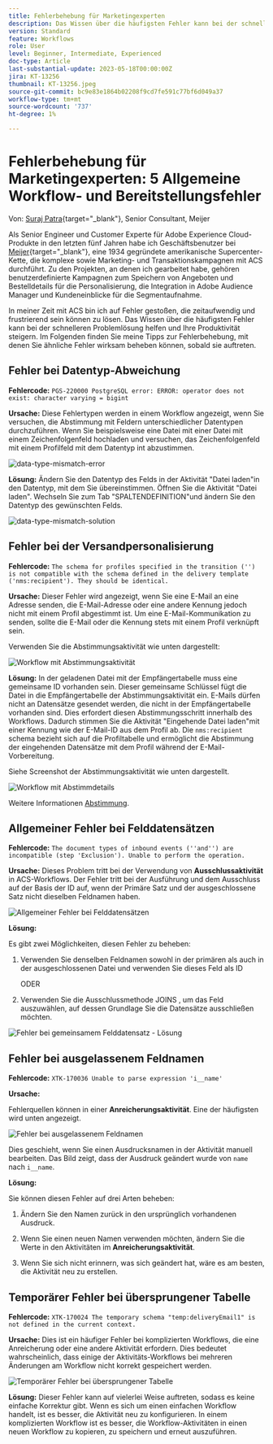```yaml
---
title: Fehlerbehebung für Marketingexperten
description: Das Wissen über die häufigsten Fehler kann bei der schnelleren Problemlösung helfen und Ihre Produktivität steigern. Diese Tipps zur Fehlerbehebung helfen Ihnen dabei, ähnliche Fehler wie sie auftreten effektiv zu beheben.
version: Standard
feature: Workflows
role: User
level: Beginner, Intermediate, Experienced
doc-type: Article
last-substantial-update: 2023-05-18T00:00:00Z
jira: KT-13256
thumbnail: KT-13256.jpeg
source-git-commit: bc9e83e1864b02208f9cd7fe591c77bf6d049a37
workflow-type: tm+mt
source-wordcount: '737'
ht-degree: 1%

---
```



# Fehlerbehebung für Marketingexperten: 5 Allgemeine Workflow- und Bereitstellungsfehler

Von: [Suraj Patra](https://www.linkedin.com/in/suraj-p-51612053/){target="_blank"}, Senior Consultant, Meijer

Als Senior Engineer und Customer Experte für Adobe Experience Cloud-Produkte in den letzten fünf Jahren habe ich Geschäftsbenutzer bei [Meijer](https://www.meijer.com/){target="_blank"}, eine 1934 gegründete amerikanische Supercenter-Kette, die komplexe sowie Marketing- und Transaktionskampagnen mit ACS durchführt. Zu den Projekten, an denen ich gearbeitet habe, gehören benutzerdefinierte Kampagnen zum Speichern von Angeboten und Bestelldetails für die Personalisierung, die Integration in Adobe Audience Manager und Kundeneinblicke für die Segmentaufnahme.


In meiner Zeit mit ACS bin ich auf Fehler gestoßen, die zeitaufwendig und frustrierend sein können zu lösen. Das Wissen über die häufigsten Fehler kann bei der schnelleren Problemlösung helfen und Ihre Produktivität steigern. Im Folgenden finden Sie meine Tipps zur Fehlerbehebung, mit denen Sie ähnliche Fehler wirksam beheben können, sobald sie auftreten.

## Fehler bei Datentyp-Abweichung

**Fehlercode:**
`PGS-220000 PostgreSQL error: ERROR: operator does not exist: character varying = bigint`

**Ursache:**
Diese Fehlertypen werden in einem Workflow angezeigt, wenn Sie versuchen, die Abstimmung mit Feldern unterschiedlicher Datentypen durchzuführen. Wenn Sie beispielsweise eine Datei mit einer Datei mit einem Zeichenfolgenfeld hochladen und versuchen, das Zeichenfolgenfeld mit einem Profilfeld mit dem Datentyp int abzustimmen.

![data-type-mismatch-error](/help/assets/kt-13256/data-type-mismatch.png)

**Lösung:**
Ändern Sie den Datentyp des Felds in der Aktivität &quot;Datei laden&quot;in den Datentyp, mit dem Sie übereinstimmen. Öffnen Sie die Aktivität &quot;Datei laden&quot;. Wechseln Sie zum Tab &quot;SPALTENDEFINITION&quot;und ändern Sie den Datentyp des gewünschten Felds.


![data-type-mismatch-solution](/help/assets/kt-13256/data-type-mismatch-solution.png)

## Fehler bei der Versandpersonalisierung

**Fehlercode:**
`The schema for profiles specified in the transition ('') is not compatible with the schema defined in the delivery template ('nms:recipient'). They should be identical.`

**Ursache:**
Dieser Fehler wird angezeigt, wenn Sie eine E-Mail an eine Adresse senden, die E-Mail-Adresse oder eine andere Kennung jedoch nicht mit einem Profil abgestimmt ist. Um eine E-Mail-Kommunikation zu senden, sollte die E-Mail oder die Kennung stets mit einem Profil verknüpft sein.

Verwenden Sie die Abstimmungsaktivität wie unten dargestellt:

![Workflow mit Abstimmungsaktivität](/help/assets/kt-13256/del-persn-error-wf.png)

**Lösung:**
In der geladenen Datei mit der Empfängertabelle muss eine gemeinsame ID vorhanden sein. Dieser gemeinsame Schlüssel fügt die Datei in die Empfängertabelle der Abstimmungsaktivität ein. E-Mails dürfen nicht an Datensätze gesendet werden, die nicht in der Empfängertabelle vorhanden sind. Dies erfordert diesen Abstimmungsschritt innerhalb des Workflows. Dadurch stimmen Sie die Aktivität &quot;Eingehende Datei laden&quot;mit einer Kennung wie der E-Mail-ID aus dem Profil ab. Die `nms:recipient` schema bezieht sich auf die Profiltabelle und ermöglicht die Abstimmung der eingehenden Datensätze mit dem Profil während der E-Mail-Vorbereitung.

Siehe Screenshot der Abstimmungsaktivität wie unten dargestellt.

![Workflow mit Abstimmdetails](/help/assets/kt-13256/del-persn-error-wf-solution.png)

Weitere Informationen [Abstimmung](https://experienceleague.adobe.com/docs/campaign-standard/using/managing-processes-and-data/data-management-activities/reconciliation.html?lang=en).

## Allgemeiner Fehler bei Felddatensätzen

**Fehlercode:**
`The document types of inbound events (''and'') are incompatible (step 'Exclusion'). Unable to perform the operation. `

**Ursache:**
Dieses Problem tritt bei der Verwendung von **Ausschlussaktivität** in ACS-Workflows. Der Fehler tritt bei der Ausführung und dem Ausschluss auf der Basis der ID auf, wenn der Primäre Satz und der ausgeschlossene Satz nicht dieselben Feldnamen haben.


![Allgemeiner Fehler bei Felddatensätzen](/help/assets/kt-13256/dataset-error.png)

**Lösung:**

Es gibt zwei Möglichkeiten, diesen Fehler zu beheben:

1. Verwenden Sie denselben Feldnamen sowohl in der primären als auch in der ausgeschlossenen Datei und verwenden Sie dieses Feld als ID

   ODER

1. Verwenden Sie die Ausschlussmethode JOINS , um das Feld auszuwählen, auf dessen Grundlage Sie die Datensätze ausschließen möchten.

![Fehler bei gemeinsamem Felddatensatz - Lösung ](/help/assets/kt-13256/dataset-error-solution.png)

## Fehler bei ausgelassenem Feldnamen

**Fehlercode:**
`XTK-170036 Unable to parse expression 'i__name'`

**Ursache:**

Fehlerquellen können in einer **Anreicherungsaktivität**. Eine der häufigsten wird unten angezeigt.

![Fehler bei ausgelassenem Feldnamen](/help/assets/kt-13256/field-name-dropped-error.png)

Dies geschieht, wenn Sie einen Ausdrucksnamen in der Aktivität manuell bearbeiten. Das Bild zeigt, dass der Ausdruck geändert wurde von `name `nach `i__name`.

**Lösung:**

Sie können diesen Fehler auf drei Arten beheben:

1. Ändern Sie den Namen zurück in den ursprünglich vorhandenen Ausdruck.

2. Wenn Sie einen neuen Namen verwenden möchten, ändern Sie die Werte in den Aktivitäten im **Anreicherungsaktivität**.

3. Wenn Sie sich nicht erinnern, was sich geändert hat, wäre es am besten, die Aktivität neu zu erstellen.

## Temporärer Fehler bei übersprungener Tabelle 

**Fehlercode:**
`XTK-170024 The temporary schema "temp:deliveryEmail1" is not defined in the current context.`

**Ursache:**
Dies ist ein häufiger Fehler bei komplizierten Workflows, die eine Anreicherung oder eine andere Aktivität erfordern. Dies bedeutet wahrscheinlich, dass einige der Aktivitäts-Workflows bei mehreren Änderungen am Workflow nicht korrekt gespeichert werden.

![Temporärer Fehler bei übersprungener Tabelle ](/help/assets/kt-13256/temp-table-dropped-error.png)

**Lösung:**
Dieser Fehler kann auf vielerlei Weise auftreten, sodass es keine einfache Korrektur gibt. Wenn es sich um einen einfachen Workflow handelt, ist es besser, die Aktivität neu zu konfigurieren. In einem komplizierten Workflow ist es besser, die Workflow-Aktivitäten in einen neuen Workflow zu kopieren, zu speichern und erneut auszuführen.